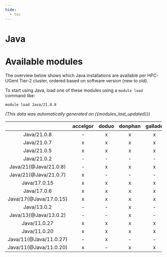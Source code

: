 ```yaml
---
hide:
  - toc
---
```


Java
====

# Available modules


The overview below shows which Java installations are available per HPC-UGent Tier-2 cluster, ordered based on software version (new to old).

To start using Java, load one of these modules using a `module load` command like:

```shell
module load Java/21.0.8
```

*(This data was automatically generated on {{modules_last_updated}})*

| |accelgor|doduo|donphan|gallade|joltik|litleo|shinx|
| :---: | :---: | :---: | :---: | :---: | :---: | :---: | :---: |
|Java/21.0.8|-|x|x|x|x|x|x|
|Java/21.0.7|x|x|x|x|x|x|x|
|Java/21.0.5|x|x|x|x|x|-|-|
|Java/21.0.2|-|-|-|-|-|x|x|
|Java/21(@Java/21.0.8)|-|x|x|x|x|x|x|
|Java/21(@Java/21.0.7)|x|-|-|-|-|-|-|
|Java/17.0.15|x|x|x|x|x|x|x|
|Java/17.0.6|x|x|x|x|x|x|x|
|Java/17(@Java/17.0.15)|x|x|x|x|x|x|x|
|Java/13.0.2|-|-|x|-|x|-|-|
|Java/13(@Java/13.0.2)|-|-|x|-|x|-|-|
|Java/11.0.27|x|x|x|x|x|x|x|
|Java/11.0.20|x|x|x|x|x|x|x|
|Java/11(@Java/11.0.27)|-|x|-|-|-|-|-|
|Java/11(@Java/11.0.20)|x|-|x|x|x|x|x|
